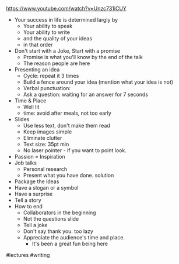 https://www.youtube.com/watch?v=Unzc731iCUY

* Your success in life is determined largly by
  * Your ability to speak
  * Your ability to write
  * and the quality of your ideas
  * in that order
* Don't start with a Joke, Start with a promise
  * Promise is what you'll know by the end of the talk
  * The reason people are here
* Presenting an idea
  * Cycle: repeat it 3 times
  * Build a fence around your idea (mention what your idea is not)
  * Verbal punctuation:
  * Ask a question: waiting for an answer for 7 seconds
* Time & Place
  * Well lit
  * time: avoid after meals, not too early
* Slides
  * Use less text, don't make them read
  * Keep images simple
  * Eliminate clutter
  * Text size: 35pt min
  * No laser pointer - if you want to point look. 
* Passion = Inspiration
* Job talks
  * Personal research
  * Present what you have done. solution
* Package the ideas
* Have a slogan or a symbol
* Have a surprise
* Tell a story
* How to end
  * Collaborators in the beginning
  * Not the questions slide
  * Tell a joke
  * Don't say thank you. too lazy
  * Appreciate the audience's time and place.
    * It's been a great fun being here
   
#lectures #writing
